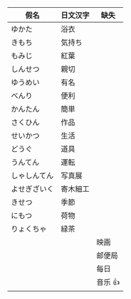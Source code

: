﻿|假名|日文汉字|缺失
|-|-|-|
|ゆかた|浴衣|
|きもち|気持ち|
|もみじ|紅葉|
|しんせつ|親切|
|ゆうめい|有名|
|べんり|便利|
|かんたん|簡単|
|さくひん|作品|
|せいかつ|生活|
|どうぐ|道具|
|うんてん|運転|
|しゃしんてん|写真展|
|よせぎざいく|寄木細工|
|きせつ|季節|
|にもつ|荷物|
|りょくちゃ|緑茶|
|||映画
|||邮便局
|||每日
|||音乐 👍